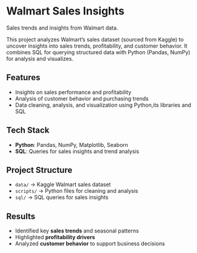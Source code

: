# Walmart Sales Insights
Sales trends and insights from Walmart data. 

This project analyzes Walmart’s sales dataset (sourced from Kaggle) to uncover insights into sales trends, profitability, and customer behavior. It combines SQL for querying structured data with Python (Pandas, NumPy) for analysis and visualizes. 
## Features  
- Insights on sales performance and profitability
- Analysis of customer behavior and purchasing trends
- Data cleaning, analysis, and visualization using Python,its libraries and SQL

## Tech Stack  
- **Python**: Pandas, NumPy, Matplotlib, Seaborn  
- **SQL**: Queries for sales insights and trend analysis  

## Project Structure  
- `data/` → Kaggle Walmart sales dataset  
- `scripts/` → Python files for cleaning and analysis  
- `sql/` → SQL queries for sales insights   

## Results  
- Identified key **sales trends** and seasonal patterns  
- Highlighted **profitability drivers**  
- Analyzed **customer behavior** to support business decisions  
